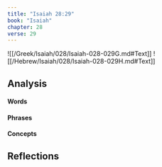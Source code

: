 ```yaml
---
title: "Isaiah 28:29"
book: "Isaiah"
chapter: 28
verse: 29
---
```

![[/Greek/Isaiah/028/Isaiah-028-029G.md#Text]]
![[/Hebrew/Isaiah/028/Isaiah-028-029H.md#Text]]

## Analysis

#### Words

#### Phrases

#### Concepts

## Reflections
